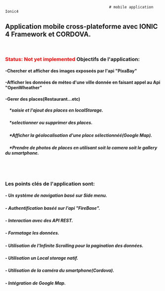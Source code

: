                                                    # mobile application Ionic4
                                                     

## Application mobile cross-plateforme avec IONIC 4 Framework et CORDOVA.
<br>

### <span  style="color:red">Status: **Not yet implemented**</span> Objectifs de l'application:
#### -Chercher et afficher des images exposeés par l'api "PixaBay"
#### -Afficher les données de méteo d'une ville donnée en faisant appel au Api "OpenWheather"
#### -Gerer des places(Restaurant...etc)
 #####      &nbsp; &nbsp; *saisie et l'ajout des places en localStorage.
 #####      &nbsp; &nbsp; *selectionner ou supprimer des places.
 #####      &nbsp; &nbsp; *Afficher la géolocalisation d'une place sélectionnéé(Google Map).
  #####     &nbsp; &nbsp; *Prendre de photos de places en utilisant soit la camera soit le gallery du smartphone.
<br><br>

###  Les points clés de l'application sont:
##### -  Un système de navigation basé sur Side menu.
##### -  Authentification baséé sur l'api "FireBase".
##### -  Interaction avec des API REST.
##### -  Formatage les données.
##### -  Utilisation de l'Infinite Scrolling pour la pagination des données.
##### -  Utilisation un Local storage natif.
##### -  Utilisation de la caméra du smartphone(Cordova).
##### -  Intégration de Google Map.
